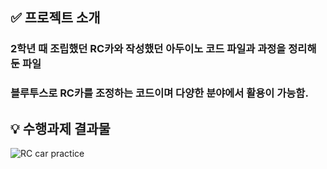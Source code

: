 ##  ✅ 프로젝트 소개
### 2학년 때 조립했던 RC카와 작성했던 아두이노 코드 파일과 과정을 정리해둔 파일
### 블루투스로 RC카를 조정하는 코드이며 다양한 분야에서 활용이 가능함.



## 💡 수행과제 결과물
![RC car practice](https://github.com/user-attachments/assets/e1cac0f1-3777-4d52-95f8-4738a59b888e)
